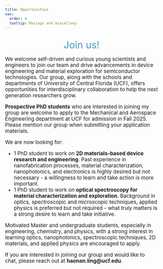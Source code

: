 ```yaml
---
title: Opportunities
nav:
  order: 4
  tooltip: Musings and miscellany
---
```


<h2><div class="text-center" style="text-decoration: none; text-align: center; color: #469ac7; margin-top: 5px; font-weight: 400; font-size: 2rem" > Join us! </div></h2>


<p style="font-size: 17px;">
We welcome self-driven and curious young scientists and engineers to join our team and drive advancements in device engineering and material exploration for semiconductor technologies. Our group, along with the schools and departments of University of Central Florida (UCF), offers opportunities for interdisciplinary collaboration to help the next generation researchers grow.
</p>

<p style="font-size: 17px;">
<strong>Prospective PhD students</strong> who are interested in joining my group are welcome to apply to the Mechanical and Aerospace Engineering department at UCF for admission in Fall 2025. Please mention our group when submitting your application materials.
</p>

<p style="font-size: 17px;">
We are now looking for:
</p>
<ul style="font-size: 17px;">
    <li style="font-size: 17px;">1 PhD student to work on <strong>2D materials-based device research and engineering</strong>. Past experience in nanofabrication processes, material characterization, nanophotonics, and electronics is highly desired but not necessary - a willingness to learn and take action is more important.</li>
    <li style="font-size: 17px;">1 PhD student to work on <strong>optical spectroscopy for material characterization and exploration</strong>. Background in optics, spectroscopic and microscopic techniques, applied physics is preferred but not required - what truly matters is a strong desire to learn and take initiative.</li>
</ul>


<p style="font-size: 17px;">
Motivated Master and undergraduate students, especially in engineering, chemistry, and physics, with a strong interest in learning optics, nanophotonics, spectroscopic techniques, 2D materials, and applied physics are encouraged to apply.
</p>

<p style="font-size: 17px;">
If you are interested in joining our group and would like to chat, please reach out at <strong>haonan.ling@ucf.edu</strong>.
</p>
